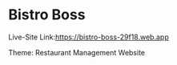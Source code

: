 # Bistro Boss

Live-Site Link:https://bistro-boss-29f18.web.app


Theme: Restaurant Management Website
